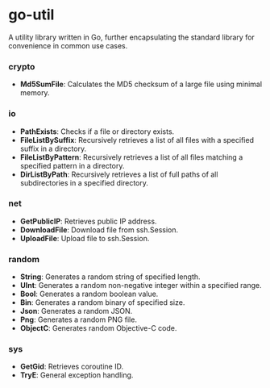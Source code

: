 # go-util

A utility library written in Go, further encapsulating the standard library for convenience in common use cases.

### crypto
- **Md5SumFile**: Calculates the MD5 checksum of a large file using minimal memory.

### io
- **PathExists**: Checks if a file or directory exists.
- **FileListBySuffix**: Recursively retrieves a list of all files with a specified suffix in a directory.
- **FileListByPattern**: Recursively retrieves a list of all files matching a specified pattern in a directory.
- **DirListByPath**: Recursively retrieves a list of full paths of all subdirectories in a specified directory.

### net
- **GetPublicIP**: Retrieves public IP address.
- **DownloadFile**: Download file from ssh.Session.
- **UploadFile**: Upload file to ssh.Session.

### random
- **String**: Generates a random string of specified length.
- **UInt**: Generates a random non-negative integer within a specified range.
- **Bool**: Generates a random boolean value.
- **Bin**: Generates a random binary of specified size.
- **Json**: Generates a random JSON.
- **Png**: Generates a random PNG file.
- **ObjectC**: Generates random Objective-C code.

### sys
- **GetGid**: Retrieves coroutine ID.
- **TryE**: General exception handling.